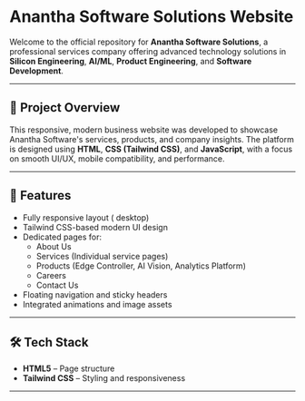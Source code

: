 # Anantha Software Solutions Website

Welcome to the official repository for **Anantha Software Solutions**, a professional services company offering advanced technology solutions in **Silicon Engineering**, **AI/ML**, **Product Engineering**, and **Software Development**.

---

## 📌 Project Overview

This responsive, modern business website was developed to showcase Anantha Software's services, products, and company insights. The platform is designed using **HTML**, **CSS (Tailwind CSS)**, and **JavaScript**, with a focus on smooth UI/UX, mobile compatibility, and performance.

---

## 🚀 Features

- Fully responsive layout ( desktop)
- Tailwind CSS-based modern UI design
- Dedicated pages for:
  - About Us
  - Services (Individual service pages)
  - Products (Edge Controller, AI Vision, Analytics Platform)
  - Careers
  - Contact Us
- Floating navigation and sticky headers
- Integrated animations and image assets

---

## 🛠️ Tech Stack

- **HTML5** – Page structure
- **Tailwind CSS** – Styling and responsiveness


---



